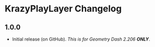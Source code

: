 # KrazyPlayLayer Changelog
## 1.0.0
- Initial release (on GitHub). <cr>*This is for Geometry Dash 2.206* ***__ONLY__***.</c>
